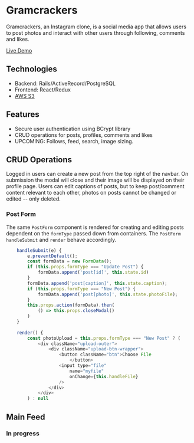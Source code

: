 # Gramcrackers

Gramcrackers, an Instagram clone, is a social media app that allows users to post photos and interact with other users through following, comments and likes. 

[Live Demo](https://gramcrackers.herokuapp.com/#/login)

## Technologies
* Backend: Rails/ActiveRecord/PostgreSQL
* Frontend: React/Redux
* [AWS S3](https://aws.amazon.com/)

## Features
* Secure user authentication using BCrypt library
* CRUD operations for posts, profiles, comments and likes
* UPCOMING: Follows, feed, search, image sizing.

## CRUD Operations
Logged in users can create a new post from the top right of the navbar. On submission the modal will close and their image will be displayed on their profile page. Users can edit captions of posts, but to keep post/comment content relevant to each other, photos on posts cannot be changed or edited -- only deleted.

### Post Form
The same `PostForm` component is rendered for creating and editing posts dependent on the `formType` passed down from containers. The `PostForm` `handleSubmit` and `render` behave accordingly. 

```js
    handleSubmit(e) {
        e.preventDefault();
        const formData = new FormData();
        if (this.props.formType === "Update Post") {
            formData.append('post[id]', this.state.id)
        }
        formData.append('post[caption]', this.state.caption);
        if (this.props.formType === "New Post") {
            formData.append('post[photo]', this.state.photoFile);
        }
        this.props.action(formData).then(
            () => this.props.closeModal()
        )
    }
    
    render() {
        const photoUpload = this.props.formType === "New Post" ? (
            <div className="upload-outer">
                <div className="upload-btn-wrapper">
                    <button className="btn">Choose File
                        </button>
                    <input type="file"
                        name="myfile"
                        onChange={this.handleFile}
                    />
                </div>
            </div>
        ) : null

```

## Main Feed

### In progress
